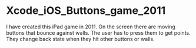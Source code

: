 # Xcode_iOS_Buttons_game_2011
I have created this iPad game in 2011. On the screen there are moving buttons that bounce against walls. The user has to press them to get points. They change back state when they hit other buttons or walls.
